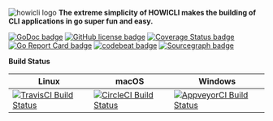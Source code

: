 ![howicli logo][howicli-logo]
**The extreme simplicity of HOWICLI makes the building of CLI applications in go super fun and easy.**

<!-- transferred from Okram Labs -->

[![GoDoc badge][godoc-img]][godoc-link]
[![GitHub license badge][license-img]][license-link]
[![Coverage Status badge][coverage-img]][coverage-link]
[![Go Report Card badge][go-report-card-img]][go-report-card-link]
[![codebeat badge][codebeat-img]][codebeat-link]
[![Sourcegraph badge][sourcegraph-img]][sourcegraph-link]

**Build Status**

| Linux | macOS | Windows |
| --- | --- | --- |
| [![TravisCI Build Status][travis-img]][travis-link] | [![CircleCI Build Status][circleci-img]][circleci-link] | [![AppveyorCI Build Status][appveyor-img]][appveyor-link] |

<!-- howicli -->
[howicli-logo]: https://raw.githubusercontent.com/howi-ce/howicli/master/res/logo.png

<!-- License -->
[license-img]: https://img.shields.io/badge/license-MIT-blue.svg?style=flat-square
[license-link]: https://raw.githubusercontent.com/howi-ce/howicli/master/LICENSE

<!-- godoc -->
[godoc-img]: https://godoc.org/github.com/howi-ce/howicli?status.png
[godoc-link]: https://godoc.org/github.com/howi-ce/howicli

<!-- coverage -->
[coverage-img]: https://coveralls.io/repos/github/howi-ce/howicli/badge.svg?branch=master
[coverage-link]: https://coveralls.io/github/howi-ce/howicli?branch=master

<!-- Go Report Card -->
[go-report-card-img]: https://goreportcard.com/badge/howi-ce/howicli
[go-report-card-link]: https://goreportcard.com/report/github.com/howi-ce/howicli

<!-- codebeat -->
[codebeat-img]: https://codebeat.co/badges/de1d51b0-5ac5-48f3-b96d-5cca76d407be
[codebeat-link]: https://codebeat.co/projects/github-com-howi-ce-howicli-master

<!-- travis-ci -->
[travis-img]: https://travis-ci.org/howi-ce/howicli.svg?branch=master
[travis-link]: https://travis-ci.org/howi-ce/howicli

<!-- appveyor -->
[appveyor-img]: https://ci.appveyor.com/api/projects/status/0519mbpb7b887rbr?svg=true
[appveyor-link]: https://ci.appveyor.com/project/mkungla/howicli

<!-- circleci -->
[circleci-img]: https://circleci.com/gh/howi-ce/howicli/tree/master.svg?style=svg
[circleci-link]: https://circleci.com/gh/howi-ce/howicli/tree/master

<!-- sourcegraph -->
[sourcegraph-img]: https://sourcegraph.com/github.com/howi-ce/howicli/-/badge.svg
[sourcegraph-link]: https://sourcegraph.com/github.com/howi-ce/howicli?badge

